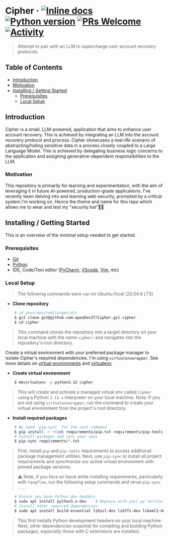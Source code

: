 # Cipher &middot; [![Inline docs](https://inch-ci.org/github/dwyl/hapi-auth-jwt2.svg?branch=master)](https://github.com/apexDev37/Cipher/blob/main/README.md) [![Python version](https://img.shields.io/badge/-v3.12+-grey?style=flat&logo=python&logoColor=yellow)](https://www.python.org/downloads/) [![PRs Welcome](https://img.shields.io/badge/PRs-welcome-blue.svg)](http://makeapullrequest.com) [![Activity](https://img.shields.io/badge/status-active-brightgreen)](https://github.com/apexDev37/Cipher/commits/main)

> Attempt to pair with an LLM to supercharge user account recovery protocols.

## Table of Contents

- [Introduction](#introduction)
- [Motivation](#motivation)
- [Installing / Getting Started](#installing--getting-started)
  - [Prerequisites](#prerequisites)
  - [Local Setup](#local-setup)

## Introduction

Cipher is a small, LLM-powered, application that aims to enhance user account recovery. This is achieved by integrating an LLM into the account recovery protocol and process. Cipher showcases a real-life scenario of abstracting/hiding sensitive data in a process closely coupled to a Large Language Model. This is achieved by delegating business logic concerns to the application and assigning generative-dependent responsibilities to the LLM.

### Motivation

This repository is primarily for learning and experimentation, with the aim of leveraging it in future AI-powered, production-grade applications. I've recently been delving into and learning web security, prompted by a critical system I'm working on. Hence the theme and name for this repo which allows me to wear and test my "security hat"🤠💥

## Installing / Getting Started

This is an overview of the minimal setup needed to get started.

### Prerequisites

- [Git]
- [Python]
- IDE, Code/Text editor ([PyCharm], [VScode], [Vim], etc)

### Local Setup

> The following commands were run on Ubuntu focal (20.04.6 LTS)

- **Clone repository**

```bash
    # cd your/desired/target/dir
    $ git clone git@github.com:apexDev37/Cipher.git cipher
    $ cd cipher
```

> This command clones the repository into a target directory on your local machine with the name `cipher/` and navigates into the repository's root directory.

Create a virtual environment with your preferred package manager to isolate Cipher's required dependencies. I'm using `virtualenvwrapper`. See more details on [virtual environments] and [virtualenv].

- **Create virtual environment**

```bash
    $ mkvirtualenv -p python3.12 cipher
```

> This will create and activate a managed virtual env called `cipher` using a Python `3.12.x` interpreter on your local machine. Note: If you are not using `virtualenvwrapper`, run the command to create your virtual environment from the project's root directory.

- **Install required packages**

```bash
    # We need `pip-sync` for the next command
    $ pip install -r <(cat requirements/pip.txt requirements/pip-tools.txt)
    # Install packages and sync your venv
    $ pip-sync requirements/*.txt
```

> First, install `pip` and `pip-tools` requirements to access additional package management utilities. Next, use `pip-sync` to install all project requirements and _synchronize_ our active virtual environment with pinned package versions.

> ⚠ Note, if you face an issue while installing requirements, particularly with `langflow`, run the following setup commands and rerun `pip-sync ...`.

```bash
    # Ensure you have Python dev headers
    $ sudo apt install python3.x-dev    # Replace with your py version
    # Install other required dependencies
    $ sudo apt install build-essential libssl-dev libffi-dev libxml2-dev libxslt1-dev zlib1g-dev

```

> This first installs Python development headers on your local machine. Next, other dependencies essential for compiling and building Python packages, especially those with C extensions are installed.


[//]: # "These are reference links used in the body of this note and get stripped out when the markdown processor does
its job. There is no need to format nicely because it shouldn't be seen.
Thanks SO - http://stackoverflow.com/questions/4823468/store-comments-in-markdown-syntax"

<!-- Introduction links -->

<!-- Installing / Getting Started links -->

[Git]: https://git-scm.com/
[Python]: https://www.python.org/
[PyCharm]: https://www.jetbrains.com/pycharm/
[VScode]: https://code.visualstudio.com/
[Vim]: https://www.vim.org/

<!-- Installing / Getting Started links -->

[virtual environments]: https://docs.python.org/3/tutorial/venv.html
[virtualenv]: https://pypi.org/project/virtualenvwrapper/
